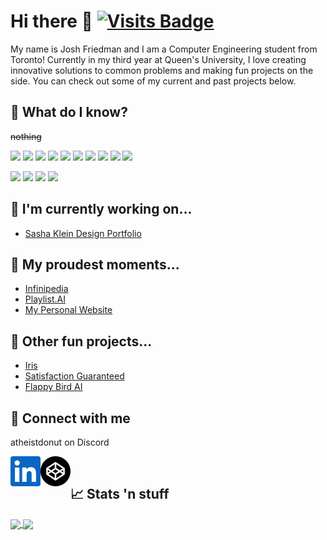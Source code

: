 # Hi there 👋 [![Visits Badge](https://badges.pufler.dev/visits/pujux/badge-it)](https://badges.pufler.dev)

My name is Josh Friedman and I am a Computer Engineering student from Toronto! Currently in my third year at Queen's University, I love creating innovative solutions to common problems and making fun projects on the side. You can check out some of my current and past projects below.

## &#129504; What do I know?
~~nothing~~

![](https://img.shields.io/badge/Language-JavaScript-informational?style=flat&logo=JavaScript&logoColor=white&color=brightgreen)
![](https://img.shields.io/badge/Language-TypeScript-informational?style=flat&logo=TypeScript&logoColor=white&color=brightgreen)
![](https://img.shields.io/badge/Language-HTML5-informational?style=flat&logo=HTML5&logoColor=white&color=brightgreen)
![](https://img.shields.io/badge/Language-CSS3-informational?style=flat&logo=CSS3&logoColor=white&color=brightgreen)
![](https://img.shields.io/badge/Language-React-informational?style=flat&logo=React&logoColor=white&color=brightgreen)
![](https://img.shields.io/badge/Language-Flutter-informational?style=flat&logo=Flutter&logoColor=white&color=yellow)
![](https://img.shields.io/badge/Language-Java-informational?style=flat&logo=Java&logoColor=white&color=orange)
![](https://img.shields.io/badge/Language-SQL-informational?style=flat&logo=SQL&logoColor=white&color=orange)
![](https://img.shields.io/badge/Language-C-informational?style=flat&logo=C&logoColor=white&color=red)
![](https://img.shields.io/badge/Language-Python-informational?style=flat&logo=python&logoColor=white&color=red)

![](https://img.shields.io/badge/Tool-Git-informational?style=flat&logo=Git&logoColor=white&color=brightgreen)
![](https://img.shields.io/badge/Tool-AWS-informational?style=flat&logo=amazonaws&logoColor=white&color=brightgreen)
![](https://img.shields.io/badge/Tool-Firebase-informational?style=flat&logo=Firebase&logoColor=white&color=brightgreen)
![](https://img.shields.io/badge/Tool-Linux-informational?style=flat&logo=Linux&logoColor=white&color=yellow)

## &#x1F6A7; I'm currently working on...
- [Sasha Klein Design Portfolio](https://github.com/jwiggiff/sasha-klein)

## &#128084; My proudest moments...
- [Infinipedia](https://github.com/Jwiggiff/infinipedia)
- [Playlist.AI](https://github.com/ethanwhitcher/playlist.ai)
- [My Personal Website](https://joshfriedman.dev)

## &#127881; Other fun projects...
- [Iris](https://github.com/Jwiggiff/QHacks22)
- [Satisfaction Guaranteed](https://Jwiggiff.github.io/Satisfaction-Guaranteed)
- [Flappy Bird AI](https://github.com/Jwiggiff/AI-Flappy-Bird)

## &#x1F4F2; Connect with me

atheistdonut on Discord

<a href="https://www.linkedin.com/in/josh-friedman-1b9222199/">
  <img align="left" alt="Linkedin" src="/assets/linkedin.svg" />
</a>
<a href="https://codepen.io/jwiggiff">
  <img align="left" alt="CodePen" src="/assets/codepen.svg" />
</a>

<br />

## &#x1F4C8; Stats 'n stuff
<a href="https://github.com/anuraghazra/github-readme-stats">
  <img height=200 align="center" src="https://github-readme-stats.vercel.app/api?username=jwiggiff&count_private=true&show_icons=true&include_all_commits=true&theme=dark&hide_border=true" />
</a>
<a href="https://github.com/anuraghazra/convoychat">
  <img height=200 align="center" src="https://github-readme-stats.vercel.app/api/top-langs/?username=jwiggiff&layout=compact&theme=dark&hide_border=true" />
</a>

[1]: https://www.linkedin.com/in/josh-friedman-1b9222199/
[2]: https://codepen.io/jwiggiff

<!--
**Jwiggiff/Jwiggiff** is a ✨ _special_ ✨ repository because its `README.md` (this file) appears on your GitHub profile.

Here are some ideas to get you started:

- 🔭 I’m currently working on ...
- 🌱 I’m currently learning ...
- 👯 I’m looking to collaborate on ...
- 🤔 I’m looking for help with ...
- 💬 Ask me about ...
- 📫 How to reach me: ...
- 😄 Pronouns: ...
- ⚡ Fun fact: ...
-->
